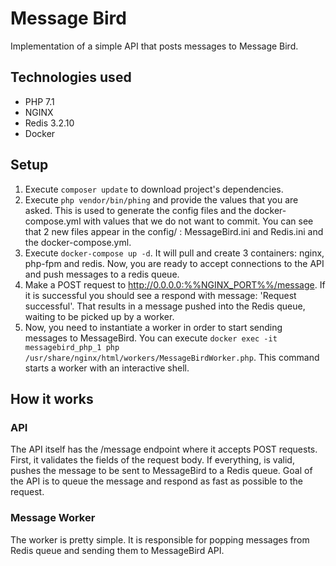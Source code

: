 # Message Bird

Implementation of a simple API that posts messages to Message Bird.

## Technologies used
* PHP 7.1
* NGINX
* Redis 3.2.10
* Docker

## Setup
1. Execute `composer update` to download project's dependencies.
2. Execute `php vendor/bin/phing` and provide the values that you are asked. 
This is used to generate the config files and the docker-compose.yml with values that we do not want to commit.
You can see that 2 new files appear in the config/ : MessageBird.ini and Redis.ini and the docker-compose.yml.
3. Execute `docker-compose up -d`. It will pull and create 3 containers: nginx, php-fpm and redis.
Now, you are ready to accept connections to the API and push messages to a redis queue.
4. Make a POST request to http://0.0.0.0:%%NGINX_PORT%%/message. If it is successful you should see a respond with message: 'Request successful'.
That results in a message pushed into the Redis queue, waiting to be picked up by a worker.
5. Now, you need to instantiate a worker in order to start sending messages to MessageBird.
You can execute `docker exec -it messagebird_php_1 php /usr/share/nginx/html/workers/MessageBirdWorker.php`. 
This command starts a worker with an interactive shell. 


## How it works
### API
The API itself has the /message endpoint where it accepts POST requests. 
First, it validates the fields of the request body.
If everything, is valid, pushes the message to be sent to MessageBird to a Redis queue.
Goal of the API is to queue the message and respond as fast as possible to the request.

### Message Worker
The worker is pretty simple. It is responsible for popping messages from Redis queue and sending them to MessageBird API.
